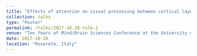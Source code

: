 ```yaml
---
title: "Effects of attention on visual processing between cortical layers and cortical areas V1 and V4"
collection: talks
type: "Poster"
permalink: /talks/2017-10-20-talk-1
venue: "Ten Years of Mind/Brain Sciences Conference at the University of Trento, 2017"
date: 2017-10-20
location: "Rovereto, Italy"
---
```

